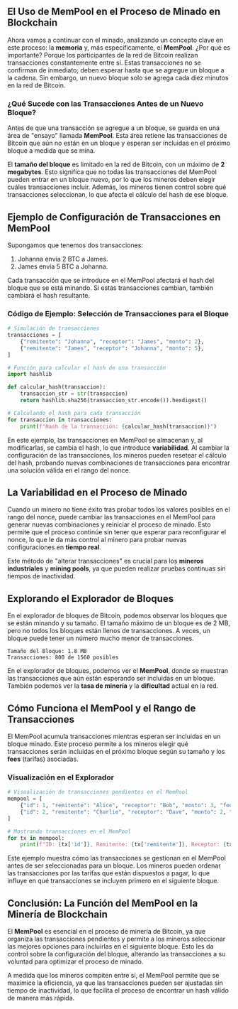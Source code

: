 
## **El Uso de MemPool en el Proceso de Minado en Blockchain**

Ahora vamos a continuar con el minado, analizando un concepto clave en este proceso: la **memoria** y, más específicamente, el **MemPool**. ¿Por qué es importante? Porque los participantes de la red de Bitcoin realizan transacciones constantemente entre sí. Estas transacciones no se confirman de inmediato; deben esperar hasta que se agregue un bloque a la cadena. Sin embargo, un nuevo bloque solo se agrega cada diez minutos en la red de Bitcoin.

### **¿Qué Sucede con las Transacciones Antes de un Nuevo Bloque?**

Antes de que una transacción se agregue a un bloque, se guarda en una área de "ensayo" llamada **MemPool**. Esta área retiene las transacciones de Bitcoin que aún no están en un bloque y esperan ser incluidas en el próximo bloque a medida que se mina.

El **tamaño del bloque** es limitado en la red de Bitcoin, con un máximo de **2 megabytes**. Esto significa que no todas las transacciones del MemPool pueden entrar en un bloque nuevo, por lo que los mineros deben elegir cuáles transacciones incluir. Además, los mineros tienen control sobre qué transacciones seleccionan, lo que afecta el cálculo del hash de ese bloque.

## **Ejemplo de Configuración de Transacciones en MemPool**

Supongamos que tenemos dos transacciones:
1. Johanna envía 2 BTC a James.
2. James envía 5 BTC a Johanna.

Cada transacción que se introduce en el MemPool afectará el hash del bloque que se está minando. Si estas transacciones cambian, también cambiará el hash resultante.

### **Código de Ejemplo: Selección de Transacciones para el Bloque**

```python
# Simulación de transacciones
transacciones = [
    {"remitente": "Johanna", "receptor": "James", "monto": 2},
    {"remitente": "James", "receptor": "Johanna", "monto": 5},
]

# Función para calcular el hash de una transacción
import hashlib

def calcular_hash(transaccion):
    transaccion_str = str(transaccion)
    return hashlib.sha256(transaccion_str.encode()).hexdigest()

# Calculando el hash para cada transacción
for transaccion in transacciones:
    print(f"Hash de la transacción: {calcular_hash(transaccion)}")
```

En este ejemplo, las transacciones en MemPool se almacenan y, al modificarlas, se cambia el hash, lo que introduce **variabilidad**. Al cambiar la configuración de las transacciones, los mineros pueden resetear el cálculo del hash, probando nuevas combinaciones de transacciones para encontrar una solución válida en el rango del nonce.

## **La Variabilidad en el Proceso de Minado**

Cuando un minero no tiene éxito tras probar todos los valores posibles en el rango del nonce, puede cambiar las transacciones en el MemPool para generar nuevas combinaciones y reiniciar el proceso de minado. Esto permite que el proceso continúe sin tener que esperar para reconfigurar el nonce, lo que le da más control al minero para probar nuevas configuraciones en **tiempo real**.

Este método de "alterar transacciones" es crucial para los **mineros industriales** y **mining pools**, ya que pueden realizar pruebas continuas sin tiempos de inactividad.

## **Explorando el Explorador de Bloques**

En el explorador de bloques de Bitcoin, podemos observar los bloques que se están minando y su tamaño. El tamaño máximo de un bloque es de 2 MB, pero no todos los bloques están llenos de transacciones. A veces, un bloque puede tener un número mucho menor de transacciones.

```text
Tamaño del Bloque: 1.8 MB
Transacciones: 800 de 1560 posibles
```

En el explorador de bloques, podemos ver el **MemPool**, donde se muestran las transacciones que aún están esperando ser incluidas en un bloque. También podemos ver la **tasa de minería** y la **dificultad** actual en la red.

## **Cómo Funciona el MemPool y el Rango de Transacciones**

El MemPool acumula transacciones mientras esperan ser incluidas en un bloque minado. Este proceso permite a los mineros elegir qué transacciones serán incluidas en el próximo bloque según su tamaño y los **fees** (tarifas) asociadas.

### **Visualización en el Explorador**

```python
# Visualización de transacciones pendientes en el MemPool
mempool = [
    {"id": 1, "remitente": "Alice", "receptor": "Bob", "monto": 3, "fee": 0.01},
    {"id": 2, "remitente": "Charlie", "receptor": "Dave", "monto": 2, "fee": 0.02},
]

# Mostrando transacciones en el MemPool
for tx in mempool:
    print(f"ID: {tx['id']}, Remitente: {tx['remitente']}, Receptor: {tx['receptor']}, Monto: {tx['monto']} BTC, Fee: {tx['fee']} BTC")
```

Este ejemplo muestra cómo las transacciones se gestionan en el MemPool antes de ser seleccionadas para un bloque. Los mineros pueden ordenar las transacciones por las tarifas que están dispuestos a pagar, lo que influye en qué transacciones se incluyen primero en el siguiente bloque.

## **Conclusión: La Función del MemPool en la Minería de Blockchain**

El **MemPool** es esencial en el proceso de minería de Bitcoin, ya que organiza las transacciones pendientes y permite a los mineros seleccionar las mejores opciones para incluirlas en el siguiente bloque. Esto les da control sobre la configuración del bloque, alterando las transacciones a su voluntad para optimizar el proceso de minado.

A medida que los mineros compiten entre sí, el MemPool permite que se maximice la eficiencia, ya que las transacciones pueden ser ajustadas sin tiempo de inactividad, lo que facilita el proceso de encontrar un hash válido de manera más rápida.

